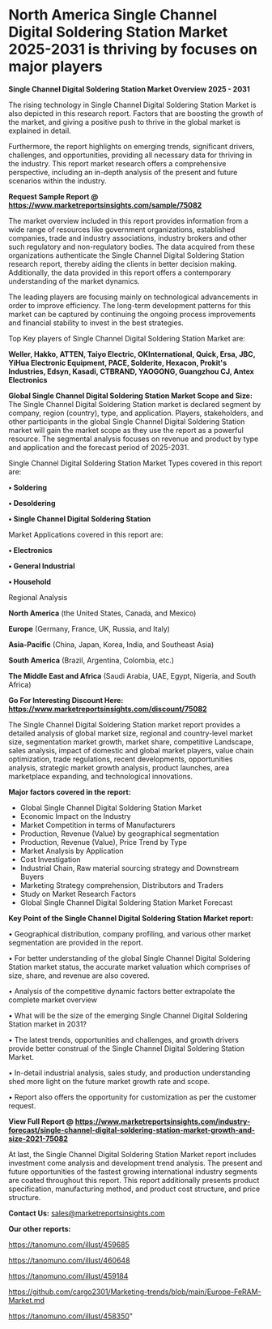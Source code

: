 # North America Single Channel Digital Soldering Station Market 2025-2031 is thriving by focuses on major players

<Strong> Single Channel Digital Soldering Station Market Overview 2025 - 2031</strong>

The rising technology in Single Channel Digital Soldering Station Market is also depicted in this research report. Factors that are boosting the growth of the market, and giving a positive push to thrive in the global market is explained in detail.

Furthermore, the report highlights on emerging trends, significant drivers, challenges, and opportunities, providing all necessary data for thriving in the industry. This report market research offers a comprehensive perspective, including an in-depth analysis of the present and future scenarios within the industry.

<strong>Request Sample Report @ <a href=https://www.marketreportsinsights.com/sample/75082>https://www.marketreportsinsights.com/sample/75082</a></strong>

The market overview included in this report provides information from a wide range of resources like government organizations, established companies, trade and industry associations, industry brokers and other such regulatory and non-regulatory bodies. The data acquired from these organizations authenticate the Single Channel Digital Soldering Station research report, thereby aiding the clients in better decision making. Additionally, the data provided in this report offers a contemporary understanding of the market dynamics.

The leading players are focusing mainly on technological advancements in order to improve efficiency. The long-term development patterns for this market can be captured by continuing the ongoing process improvements and financial stability to invest in the best strategies.

Top Key players of Single Channel Digital Soldering Station Market are:

<strong>Weller, Hakko, ATTEN, Taiyo Electric, OKInternational, Quick, Ersa, JBC, YiHua Electronic Equipment, PACE, Solderite, Hexacon, Prokit&#39;s Industries, Edsyn, Kasadi, CTBRAND, YAOGONG, Guangzhou CJ, Antex Electronics</strong>

<strong><b>Global Single Channel Digital Soldering Station Market Scope and Size:</b></strong>
The Single Channel Digital Soldering Station market is declared segment by company, region (country), type, and application. Players, stakeholders, and other participants in the global Single Channel Digital Soldering Station market will gain the market scope as they use the report as a powerful resource. The segmental analysis focuses on revenue and product by type and application and the forecast period of 2025-2031.

Single Channel Digital Soldering Station Market Types covered in this report are:

<strong>• Soldering

• Desoldering

• Single Channel Digital Soldering Station</strong>

Market Applications covered in this report are:

<strong>• Electronics

• General Industrial

• Household</strong> 

Regional Analysis

<strong>North America</strong> (the United States, Canada, and Mexico)

<strong>Europe</strong> (Germany, France, UK, Russia, and Italy)

<strong>Asia-Pacific</strong> (China, Japan, Korea, India, and Southeast Asia)

<strong>South America</strong> (Brazil, Argentina, Colombia, etc.)

<strong>The Middle East and Africa</strong> (Saudi Arabia, UAE, Egypt, Nigeria, and South Africa)

<strong>Go For Interesting Discount Here: <a href=https://www.marketreportsinsights.com/discount/75082>https://www.marketreportsinsights.com/discount/75082</a></strong>

The Single Channel Digital Soldering Station market report provides a detailed analysis of global market size, regional and country-level market size, segmentation market growth, market share, competitive Landscape, sales analysis, impact of domestic and global market players, value chain optimization, trade regulations, recent developments, opportunities analysis, strategic market growth analysis, product launches, area marketplace expanding, and technological innovations.

<strong><b>Major factors covered in the report:</b></strong>
<ul>
  <li>Global Single Channel Digital Soldering Station Market </li>
  <li>Economic Impact on the Industry</li>
  <li>Market Competition in terms of Manufacturers</li>
  <li>Production, Revenue (Value) by geographical segmentation</li>
  <li>Production, Revenue (Value), Price Trend by Type</li>
  <li>Market Analysis by Application</li>
  <li>Cost Investigation</li>
  <li>Industrial Chain, Raw material sourcing strategy and Downstream Buyers</li>
  <li>Marketing Strategy comprehension, Distributors and Traders</li>
  <li>Study on Market Research Factors</li>
  <li>Global Single Channel Digital Soldering Station Market Forecast</li>
</ul>

<strong><b>Key Point of the Single Channel Digital Soldering Station Market report:</b></strong>

• Geographical distribution, company profiling, and various other market segmentation are provided in the report.

• For better understanding of the global Single Channel Digital Soldering Station market status, the accurate market valuation which comprises of size, share, and revenue are also covered.

• Analysis of the competitive dynamic factors better extrapolate the complete market overview

• What will be the size of the emerging Single Channel Digital Soldering Station market in 2031?

• The latest trends, opportunities and challenges, and growth drivers provide better construal of the Single Channel Digital Soldering Station Market.

• In-detail industrial analysis, sales study, and production understanding shed more light on the future market growth rate and scope.

• Report also offers the opportunity for customization as per the customer request.

<strong><b>View Full Report @ <a href=https://www.marketreportsinsights.com/industry-forecast/single-channel-digital-soldering-station-market-growth-and-size-2021-75082>https://www.marketreportsinsights.com/industry-forecast/single-channel-digital-soldering-station-market-growth-and-size-2021-75082</a></b></strong>


At last, the Single Channel Digital Soldering Station Market report includes investment come analysis and development trend analysis. The present and future opportunities of the fastest growing international industry segments are coated throughout this report. This report additionally presents product specification, manufacturing method, and product cost structure, and price structure.

<strong>Contact Us:</strong>
sales@marketreportsinsights.com

<strong>Our other reports:</strong>

<a href=https://tanomuno.com/illust/459685>https://tanomuno.com/illust/459685</a>

<a href=https://tanomuno.com/illust/460648>https://tanomuno.com/illust/460648</a>

<a href=https://tanomuno.com/illust/459184>https://tanomuno.com/illust/459184</a>

<a href=https://github.com/cargo2301/Marketing-trends/blob/main/Europe-FeRAM-Market.md>https://github.com/cargo2301/Marketing-trends/blob/main/Europe-FeRAM-Market.md</a>

<a href=https://tanomuno.com/illust/458350>https://tanomuno.com/illust/458350</a>"
